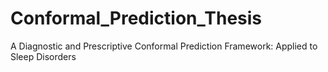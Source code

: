 # Conformal_Prediction_Thesis
A Diagnostic and Prescriptive Conformal Prediction Framework: Applied to Sleep Disorders
